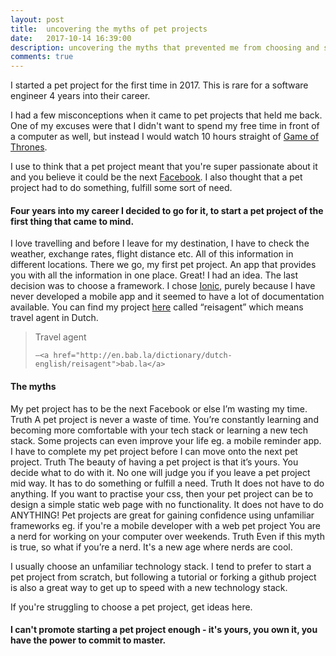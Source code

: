 ```yaml
---
layout: post
title:  uncovering the myths of pet projects
date:   2017-10-14 16:39:00
description: uncovering the myths that prevented me from choosing and starting a pet project
comments: true
---
```

I started a pet project for the first time in 2017. This is rare for a software engineer 4 years into their career. 

I had a few misconceptions when it came to pet projects that held me back. One of my excuses were that I didn't want to spend my free time in front of a computer as well, but instead I would watch 10 hours straight of <a href=”http://www.imdb.com/title/tt0944947/”>Game of Thrones</a>. 

I use to think that a pet project meant that you're super passionate about it and you believe it could be the next <a href=”http://facebook.com/”>Facebook</a>. I also thought that a pet project had to do something, fulfill some sort of need. 

#### Four years into my career I decided to go for it, to start a pet project of the first thing that came to mind. 

I love travelling and before I leave for my destination, I have to check the weather, exchange rates, flight distance etc. All of this information in different locations. There we go, my first pet project. An app that provides you with all the information in one place. Great! I had an idea. The last decision was to choose a framework. I chose <a href=”https://ionicframework.com/”>Ionic</a>, purely because I have never developed a mobile app and it seemed to have a lot of documentation available. You can find my project <a href=”https://github.com/annelledejager/reisagent”>here</a> called “reisagent” which means travel agent in Dutch.

<blockquote>
Travel agent
 
	—<a href="http://en.bab.la/dictionary/dutch-english/reisagent">bab.la</a>
</blockquote>


#### The myths

My pet project has to be the next Facebook or else I’m wasting my time.
Truth A pet project is never a waste of time. You’re constantly learning and becoming more comfortable with your tech stack or learning a new tech stack. Some projects can even improve your life eg. a mobile reminder app.
I have to complete my pet project before I can move onto the next pet project.
Truth The beauty of having a pet project is that it’s yours. You decide what to do with it. No one will judge you if you leave a pet project mid way.
It has to do something or fulfill a need.
Truth It does not have to do anything. If you want to practise your css, then your pet project can be to design a simple static web page with no functionality. It does not have to do ANYTHING! Pet projects are great for gaining confidence using unfamiliar frameworks eg. if you're a mobile developer with a web pet project
You are a nerd for working on your computer over weekends. 
Truth Even if this myth is true, so what if you’re a nerd. It's a new age where nerds are cool.

I usually choose an unfamiliar technology stack. I tend to prefer to start a pet project from scratch, but following a tutorial or forking a github project is also a great way to get up to speed with a new technology stack. 

If you're struggling to choose a pet project, get ideas here.

#### I can't promote starting a pet project enough - it's yours, you own it, you have the power to commit to master.
